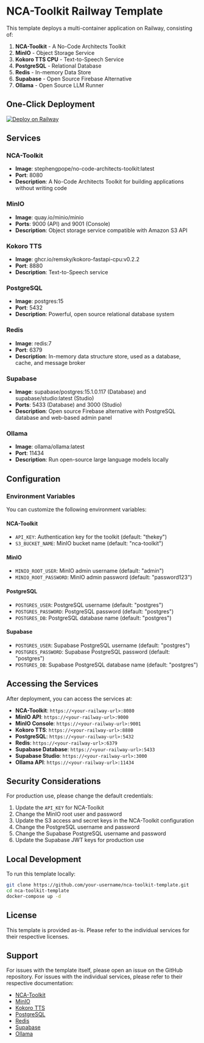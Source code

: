 # NCA-Toolkit Railway Template

This template deploys a multi-container application on Railway, consisting of:

1. **NCA-Toolkit** - A No-Code Architects Toolkit
2. **MinIO** - Object Storage Service
3. **Kokoro TTS CPU** - Text-to-Speech Service
4. **PostgreSQL** - Relational Database
5. **Redis** - In-memory Data Store
6. **Supabase** - Open Source Firebase Alternative
7. **Ollama** - Open Source LLM Runner

## One-Click Deployment

[![Deploy on Railway](https://railway.app/button.svg)](https://railway.app/template/YOUR_TEMPLATE_ID)

## Services

### NCA-Toolkit
- **Image**: stephengpope/no-code-architects-toolkit:latest
- **Port**: 8080
- **Description**: A No-Code Architects Toolkit for building applications without writing code

### MinIO
- **Image**: quay.io/minio/minio
- **Ports**: 9000 (API) and 9001 (Console)
- **Description**: Object storage service compatible with Amazon S3 API

### Kokoro TTS
- **Image**: ghcr.io/remsky/kokoro-fastapi-cpu:v0.2.2
- **Port**: 8880
- **Description**: Text-to-Speech service

### PostgreSQL
- **Image**: postgres:15
- **Port**: 5432
- **Description**: Powerful, open source relational database system

### Redis
- **Image**: redis:7
- **Port**: 6379
- **Description**: In-memory data structure store, used as a database, cache, and message broker

### Supabase
- **Image**: supabase/postgres:15.1.0.117 (Database) and supabase/studio:latest (Studio)
- **Ports**: 5433 (Database) and 3000 (Studio)
- **Description**: Open source Firebase alternative with PostgreSQL database and web-based admin panel

### Ollama
- **Image**: ollama/ollama:latest
- **Port**: 11434
- **Description**: Run open-source large language models locally

## Configuration

### Environment Variables

You can customize the following environment variables:

#### NCA-Toolkit
- `API_KEY`: Authentication key for the toolkit (default: "thekey")
- `S3_BUCKET_NAME`: MinIO bucket name (default: "nca-toolkit")

#### MinIO
- `MINIO_ROOT_USER`: MinIO admin username (default: "admin")
- `MINIO_ROOT_PASSWORD`: MinIO admin password (default: "password123")

#### PostgreSQL
- `POSTGRES_USER`: PostgreSQL username (default: "postgres")
- `POSTGRES_PASSWORD`: PostgreSQL password (default: "postgres")
- `POSTGRES_DB`: PostgreSQL database name (default: "postgres")

#### Supabase
- `POSTGRES_USER`: Supabase PostgreSQL username (default: "postgres")
- `POSTGRES_PASSWORD`: Supabase PostgreSQL password (default: "postgres")
- `POSTGRES_DB`: Supabase PostgreSQL database name (default: "postgres")

## Accessing the Services

After deployment, you can access the services at:

- **NCA-Toolkit**: `https://<your-railway-url>:8080`
- **MinIO API**: `https://<your-railway-url>:9000`
- **MinIO Console**: `https://<your-railway-url>:9001`
- **Kokoro TTS**: `https://<your-railway-url>:8880`
- **PostgreSQL**: `https://<your-railway-url>:5432`
- **Redis**: `https://<your-railway-url>:6379`
- **Supabase Database**: `https://<your-railway-url>:5433`
- **Supabase Studio**: `https://<your-railway-url>:3000`
- **Ollama API**: `https://<your-railway-url>:11434`

## Security Considerations

For production use, please change the default credentials:

1. Update the `API_KEY` for NCA-Toolkit
2. Change the MinIO root user and password
3. Update the S3 access and secret keys in the NCA-Toolkit configuration
4. Change the PostgreSQL username and password
5. Change the Supabase PostgreSQL username and password
6. Update the Supabase JWT keys for production use

## Local Development

To run this template locally:

```bash
git clone https://github.com/your-username/nca-toolkit-template.git
cd nca-toolkit-template
docker-compose up -d
```

## License

This template is provided as-is. Please refer to the individual services for their respective licenses.

## Support

For issues with the template itself, please open an issue on the GitHub repository.
For issues with the individual services, please refer to their respective documentation:

- [NCA-Toolkit](https://github.com/stephengpope/no-code-architects-toolkit)
- [MinIO](https://min.io/docs/minio/container/index.html)
- [Kokoro TTS](https://github.com/remsky/kokoro)
- [PostgreSQL](https://www.postgresql.org/docs/)
- [Redis](https://redis.io/documentation)
- [Supabase](https://supabase.com/docs)
- [Ollama](https://ollama.com/)
